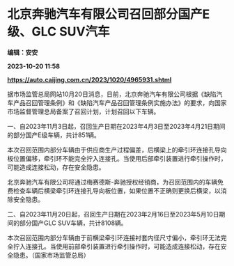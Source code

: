 # 北京奔驰汽车有限公司召回部分国产E级、GLC SUV汽车
**编辑：安安**

**2023-10-20 11:58**

**https://auto.caijing.com.cn/2023/1020/4965931.shtml**

据市场监管总局网站10月20日消息，日前，北京奔驰汽车有限公司根据《缺陷汽车产品召回管理条例》和《缺陷汽车产品召回管理条例实施办法》的要求，向国家市场监督管理总局备案了召回计划，计划召回以下车辆。

一、自2023年11月3日起，召回生产日期在2023年4月3日至2023年4月21日期间的部分国产E级车辆，共计851辆。

本次召回范围内部分车辆由于供应商生产过程偏差，后横梁上的牵引环连接孔导向板位置偏移，牵引环不能完全拧入连接孔。当使用后部牵引装置进行牵引操作时，可能造成连接松动，存在安全隐患。

北京奔驰汽车有限公司将通过梅赛德斯-奔驰授权经销商，为召回范围内的车辆免费检查车辆后横梁牵引环连接孔导向板位置，如果位置不正确则更换后横梁，以消除安全隐患。

二、自2023年11月20日起，召回生产日期在2023年2月16日至2023年5月10日期间的部分国产GLC SUV车辆，共计8108辆。

本次召回范围内部分车辆由于前横梁牵引环连接衬套内径尺寸偏小，牵引环无法完全拧入连接孔。当使用前部牵引装置进行牵引操作时，可能造成连接松动，存在安全隐患。（国家市场监管总局）